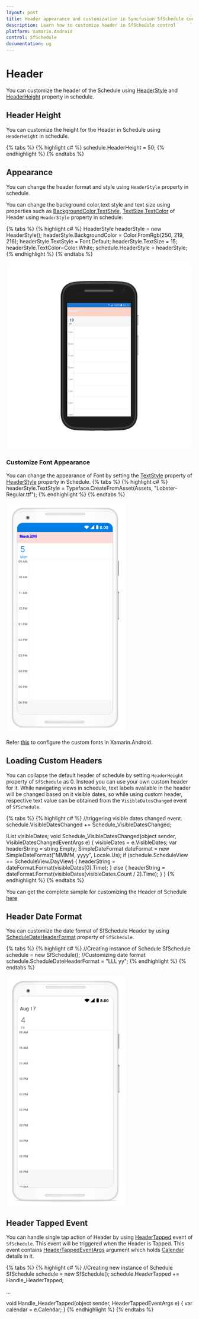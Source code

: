 ```yaml
---     
layout: post     
title: Header appearance and customization in Syncfusion SfSchedule control for Xamarin.Android     
description: Learn how to customize header in SfSchedule control    
platform: xamarin.Android    
control: SfSchedule     
documentation: ug
---  
```


# Header

You can customize the header of the Schedule using [HeaderStyle](https://help.syncfusion.com/cr/xamarin-android/Com.Syncfusion.Schedule.SfSchedule.html#Com_Syncfusion_Schedule_SfSchedule_HeaderStyle) and [HeaderHeight](https://help.syncfusion.com/cr/xamarin-android/Com.Syncfusion.Schedule.SfSchedule.html#Com_Syncfusion_Schedule_SfSchedule_HeaderHeight) property in schedule.

## Header Height

You can customize the height for the Header in Schedule using `HeaderHeight` in schedule.

{% tabs %}
{% highlight c# %}
schedule.HeaderHeight = 50;
{% endhighlight %}
{% endtabs %}

## Appearance

You can change the header format and style using `HeaderStyle` property in schedule.

You can change the background color,text style and text size using properties such as [BackgroundColor](https://help.syncfusion.com/cr/xamarin-android/Com.Syncfusion.Schedule.HeaderStyle.html#Com_Syncfusion_Schedule_HeaderStyle_BackgroundColor),[TextStyle](https://help.syncfusion.com/cr/xamarin-android/Com.Syncfusion.Schedule.HeaderStyle.html#Com_Syncfusion_Schedule_HeaderStyle_TextStyle), [TextSize](https://help.syncfusion.com/cr/xamarin-android/Com.Syncfusion.Schedule.HeaderStyle.html#Com_Syncfusion_Schedule_HeaderStyle_TextSize),[TextColor](https://help.syncfusion.com/cr/xamarin-android/Com.Syncfusion.Schedule.HeaderStyle.html#Com_Syncfusion_Schedule_HeaderStyle_TextColor) of Header using `HeaderStyle` property in schedule.

{% tabs %}
{% highlight c# %}
HeaderStyle headerStyle = new HeaderStyle();
headerStyle.BackgroundColor = Color.FromRgb(250, 219, 216);
headerStyle.TextStyle = Font.Default;
headerStyle.TextSize = 15;
headerStyle.TextColor=Color.White;
schedule.HeaderStyle = headerStyle;
{% endhighlight %}
{% endtabs %}

![](Header_images/HeaderStyle.png) 

### Customize Font Appearance

You can change the appearance of Font by setting the [TextStyle](https://help.syncfusion.com/cr/xamarin-android/Com.Syncfusion.Schedule.HeaderStyle.html#Com_Syncfusion_Schedule_HeaderStyle_TextStyle) property of [HeaderStyle](https://help.syncfusion.com/xamarin-android/sfschedule/headers#appearance) property in Schedule.
{% tabs %}
{% highlight c# %}
headerStyle.TextStyle = Typeface.CreateFromAsset(Assets, "Lobster-Regular.ttf");
{% endhighlight %}
{% endtabs %}

![](Header_images/customfontheader.png)

Refer [this](https://help.syncfusion.com/xamarin-android/sfschedule/monthview#custom-font-setting-in-xamarinandroid) to configure the custom fonts in Xamarin.Android.

## Loading Custom Headers

You can collapse the default header of schedule by setting `HeaderHeight` property of `SfSchedule` as 0. Instead you can use your own custom header for it. While navigating views in schedule, text labels available in the header will be changed based on it visible dates, so while using custom header, respective text value can be obtained from the `VisibleDatesChanged` event of `SfSchedule`.

{% tabs %}
{% highlight c# %}
//triggering visible dates changed event.
schedule.VisibleDatesChanged += Schedule_VisibleDatesChanged;

IList<Calendar> visibleDates;
void Schedule_VisibleDatesChanged(object sender, VisibleDatesChangedEventArgs e)
{
	visibleDates = e.VisibleDates;
	var headerString = string.Empty;
	SimpleDateFormat dateFormat = new SimpleDateFormat("MMMM, yyyy", Locale.Us);
	if (schedule.ScheduleView == ScheduleView.DayView)
	{
		headerString = dateFormat.Format(visibleDates[0].Time);
	}
	else 
	{
		headerString = dateFormat.Format(visibleDates[visibleDates.Count / 2].Time);
	}
}
{% endhighlight %}
{% endtabs %}

You can get the complete sample for customizing the Header of Schedule [here](http://www.syncfusion.com/downloads/support/directtrac/general/ze/Header_Android_Sample-935057749.zip)

## Header Date Format

You can customize the date format of SfSchedule Header by using [ScheduleDateHeaderFormat](https://help.syncfusion.com/cr/xamarin-android/Com.Syncfusion.Schedule.SfSchedule.html#Com_Syncfusion_Schedule_SfSchedule_ScheduleDateHeaderFormat) property of `SfSchedule`.

{% tabs %}
{% highlight c# %}
//Creating instance of Schedule
SfSchedule schedule = new SfSchedule();
//Customizing date format
schedule.ScheduleDateHeaderFormat = "LLL yy";
{% endhighlight %}
{% endtabs %}

![](Header_images/HeaderDateFormat.png)

## Header Tapped Event

You can handle single tap action of Header by using [HeaderTapped](https://help.syncfusion.com/cr/xamarin-android/Com.Syncfusion.Schedule.SfSchedule.html) event of `SfSchedule`. This event will be triggered when the Header is Tapped. This event contains [HeaderTappedEventArgs](https://help.syncfusion.com/cr/xamarin-android/Com.Syncfusion.Schedule.HeaderTappedEventArgs.html) argument which holds [Calendar](https://help.syncfusion.com/cr/xamarin-android/Com.Syncfusion.Schedule.HeaderTappedEventArgs.html#Com_Syncfusion_Schedule_HeaderTappedEventArgs_Calendar) details in it.

{% tabs %}
{% highlight c# %}
//Creating  new instance of Schedule
SfSchedule schedule = new SfSchedule();
schedule.HeaderTapped += Handle_HeaderTapped;

...

void Handle_HeaderTapped(object sender, HeaderTappedEventArgs e)
{
    var calendar = e.Calendar;
}
{% endhighlight %}
{% endtabs %}
